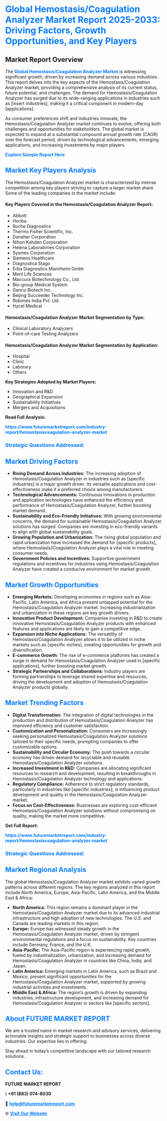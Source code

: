 <h1 style="color: #007BFF;">Global Hemostasis/Coagulation Analyzer Market Report 2025-2033: Driving Factors, Growth Opportunities, and Key Players</h1>

<section id="overview">
<h2>Market Report Overview</h2>
<p>The <a href="https://www.futuremarketreport.com/industry-report/hemostasiscoagulation-analyzer-market" style="color: #007BFF; text-decoration: none;"><strong>Global Hemostasis/Coagulation Analyzer Market</strong></a> is witnessing significant growth, driven by increasing demand across various industries. This report delves into the key aspects of the Hemostasis/Coagulation Analyzer market, providing a comprehensive analysis of its current status, future potential, and challenges. The demand for Hemostasis/Coagulation Analyzer has surged due to its wide-ranging applications in industries such as [insert industries], making it a critical component in modern-day [applications].</p>
<p>As consumer preferences shift and industries innovate, the Hemostasis/Coagulation Analyzer market continues to evolve, offering both challenges and opportunities for stakeholders. The global market is expected to expand at a substantial compound annual growth rate (CAGR) over the forecast period, driven by technological advancements, emerging applications, and increasing investments by major players.</p>
</section>

<section id="overview">
<p><a href="https://www.futuremarketreport.com/request-sample/reportId=79456" style="color: #007BFF; text-decoration: none;"><strong>Explore Sample Report Here</strong></a></p>
</section>

<section id="key-players">
<h2 style="color: #007BFF;">Market Key Players Analysis</h2>
<p>The Hemostasis/Coagulation Analyzer market is characterized by intense competition among key players striving to capture a larger market share. Some of the leading companies in the market include:</p>
<h4>Key Players Covered in the Hemostasis/Coagulation Analyzer Report:</h4>
<ul><li>Abbott</li><li>Horiba</li><li>Roche Diagnostics</li><li>Thermo Fisher Scientific, Inc.</li><li>Danaher Corporation</li><li>Nihon Kohden Corporation</li><li>Helena Laboratories Corporation</li><li>Sysmex Corporation</li><li>Siemens Healthcare</li><li>Diagnostica Stago</li><li>Erba Diagnostics Mannheim Gmbh</li><li>Meril Life Sciences</li><li>Maccura Biotechnology Co., Ltd.</li><li>Bio-group Medical System</li><li>Genrui Biotech Inc.</li><li>Beijing Succeeder Technology Inc.</li><li>Robimes India Pvt. Ltd.</li><li>Hycel Medical</li></ul>
<h4>Hemostasis/Coagulation Analyzer Market Segmentation by Type:</h4>
<ul><li>Clinical Laboratory Analyzers</li><li>Point-of-care Testing Analyzers</li></ul>

<h4>Hemostasis/Coagulation Analyzer Market Segmentation by Application:</h4>
<ul><li>Hospital</li><li>Clinic</li><li>Laborary</li><li>Others</li></ul>
<p><strong>Key Strategies Adopted by Market Players:</strong></p>
<ul>
<li>Innovation and R&D</li>
<li>Geographical Expansion</li>
<li>Sustainability Initiatives</li>
<li>Mergers and Acquisitions</li>
</ul>
</section>

<section>
<p><strong>Read Full Analysis: </strong></p><a href="https://www.futuremarketreport.com/industry-report/hemostasiscoagulation-analyzer-market" style="color: #007BFF; text-decoration: none;"><strong>https://www.futuremarketreport.com/industry-report/hemostasiscoagulation-analyzer-market</strong></a>
<h3 style="color: #007BFF;">Strategic Questions Addressed:</h3>
</section>

<section id="driving-factors">
<h2 style="color: #007BFF;">Market Driving Factors</h2>
<ul>
<li><strong>Rising Demand Across Industries:</strong> The increasing adoption of Hemostasis/Coagulation Analyzer in industries such as [specific industries] is a major growth driver. Its versatile applications and cost-effectiveness make it a preferred choice among manufacturers.</li>
<li><strong>Technological Advancements:</strong> Continuous innovations in production and application technologies have enhanced the efficiency and performance of Hemostasis/Coagulation Analyzer, further boosting market demand.</li>
<li><strong>Sustainability and Eco-Friendly Initiatives:</strong> With growing environmental concerns, the demand for sustainable Hemostasis/Coagulation Analyzer solutions has surged. Companies are investing in eco-friendly variants to align with global sustainability goals.</li>
<li><strong>Growing Population and Urbanization:</strong> The rising global population and rapid urbanization have increased the demand for [specific products], where Hemostasis/Coagulation Analyzer plays a vital role in meeting consumer needs.</li>
<li><strong>Government Policies and Incentives:</strong> Supportive government regulations and incentives for industries using Hemostasis/Coagulation Analyzer have created a conducive environment for market growth.</li>
</ul>
</section>

<section id="growth-opportunities">
<h2 style="color: #007BFF;">Market Growth Opportunities</h2>
<ul>
<li><strong>Emerging Markets:</strong> Developing economies in regions such as Asia-Pacific, Latin America, and Africa present untapped potential for the Hemostasis/Coagulation Analyzer market. Increasing industrialization and urbanization in these regions are key growth drivers.</li>
<li><strong>Innovative Product Development:</strong> Companies investing in R&D to create innovative Hemostasis/Coagulation Analyzer products with enhanced features and applications are likely to gain a competitive edge.</li>
<li><strong>Expansion into Niche Applications:</strong> The versatility of Hemostasis/Coagulation Analyzer allows it to be utilized in niche markets such as [specific niches], creating opportunities for growth and diversification.</li>
<li><strong>E-commerce Growth:</strong> The rise of e-commerce platforms has created a surge in demand for Hemostasis/Coagulation Analyzer used in [specific applications], further boosting market growth.</li>
<li><strong>Strategic Partnerships and Collaborations:</strong> Industry players are forming partnerships to leverage shared expertise and resources, driving the development and adoption of Hemostasis/Coagulation Analyzer products globally.</li>
</ul>
</section>

<section id="trending-factors">
<h2 style="color: #007BFF;">Market Trending Factors</h2>
<ul>
<li><strong>Digital Transformation:</strong> The integration of digital technologies in the production and distribution of Hemostasis/Coagulation Analyzer has improved efficiency and customer satisfaction.</li>
<li><strong>Customization and Personalization:</strong> Consumers are increasingly seeking personalized Hemostasis/Coagulation Analyzer solutions tailored to their specific needs, prompting companies to offer customizable options.</li>
<li><strong>Sustainability and Circular Economy:</strong> The push towards a circular economy has driven demand for recyclable and reusable Hemostasis/Coagulation Analyzer solutions.</li>
<li><strong>Increased Investment in R&D:</strong> Companies are allocating significant resources to research and development, resulting in breakthroughs in Hemostasis/Coagulation Analyzer technology and applications.</li>
<li><strong>Regulatory Compliance:</strong> Adherence to strict regulatory standards, particularly in industries like [specific industries], is influencing product development and quality in the Hemostasis/Coagulation Analyzer market.</li>
<li><strong>Focus on Cost-Effectiveness:</strong> Businesses are exploring cost-efficient Hemostasis/Coagulation Analyzer solutions without compromising on quality, making the market more competitive.</li>
</ul>
</section>

<section>
<p><strong>Get Full Report: </strong></p><a href="https://www.futuremarketreport.com/industry-report/hemostasiscoagulation-analyzer-market" style="color: #007BFF; text-decoration: none;"><strong>https://www.futuremarketreport.com/industry-report/hemostasiscoagulation-analyzer-market</strong></a>
<h3 style="color: #007BFF;">Strategic Questions Addressed:</h3>
</section>


<section id="regional-analysis">
<h2 style="color: #007BFF;">Market Regional Analysis</h2>
<p>The global Hemostasis/Coagulation Analyzer market exhibits varied growth patterns across different regions. The key regions analyzed in this report include North America, Europe, Asia-Pacific, Latin America, and the Middle East & Africa:</p>
<ul>
<li><strong>North America:</strong> This region remains a dominant player in the Hemostasis/Coagulation Analyzer market due to its advanced industrial infrastructure and high adoption of new technologies. The U.S. and Canada are leading markets in this region.</li>
<li><strong>Europe:</strong> Europe has witnessed steady growth in the Hemostasis/Coagulation Analyzer market, driven by stringent environmental regulations and a focus on sustainability. Key countries include Germany, France, and the U.K.</li>
<li><strong>Asia-Pacific:</strong> The Asia-Pacific region is experiencing rapid growth, fueled by industrialization, urbanization, and increasing demand for Hemostasis/Coagulation Analyzer in countries like China, India, and Japan.</li>
<li><strong>Latin America:</strong> Emerging markets in Latin America, such as Brazil and Mexico, present significant opportunities for the Hemostasis/Coagulation Analyzer market, supported by growing industrial activities and investments.</li>
<li><strong>Middle East & Africa:</strong> The region’s growth is driven by expanding industries, infrastructure development, and increasing demand for Hemostasis/Coagulation Analyzer in sectors like [specific sectors].</li>
</ul>
</section>

<footer>
<h2 style="color: #007BFF;">About FUTURE MARKET REPORT</h2>
<p>We are a trusted name in market research and advisory services, delivering actionable insights and strategic support to businesses across diverse industries. Our expertise lies in offering:</p>

<p>Stay ahead in today’s competitive landscape with our tailored research solutions.</p>

<h2 style="color: #007BFF;">Contact Us:</h2>
<p><strong>FUTURE MARKET REPORT</strong></p>
<p>📞 <strong>+91 (883) 074-8030</strong></p>
<p>📧 <strong><a href="mailto:help@futuremarketreport.com" style="color: #007BFF;">help@futuremarketreport.com</a></strong></p>
<p>🌐 <strong><a href="https://www.futuremarketreport.com/" style="color: #007BFF;">Visit Our Website</a></strong></p>
</footer>